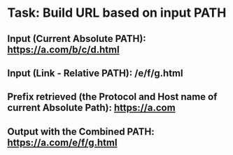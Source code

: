 # Task: Build URL based on input PATH

## Input (Current Absolute PATH): https://a.com/b/c/d.html
## Input (Link - Relative PATH): /e/f/g.html

## Prefix retrieved (the Protocol and Host name of current Absolute Path): https://a.com

## Output with the Combined PATH: https://a.com/e/f/g.html 